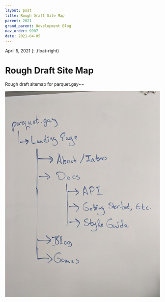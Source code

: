 ```yaml
---
layout: post
title: Rough Draft Site Map
parent: 2021
grand_parent: Development Blog
nav_order: 9907
date: 2021-04-05
---
```

April 5, 2021
{: .float-right}

# Rough Draft Site Map

Rough draft sitemap for parquet.gay~~

![A whiteboard diagram showing several potential sections for this web site.](image-2021-04-05.jpg)

<!--
- parquet.gay
    - Landing Page
    - About
    - Docs
        - Getting Started
        - API
        - Style Guide
    - Blog
    - Games
-->
